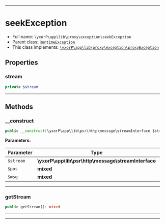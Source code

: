 ***

# seekException





* Full name: `\yxorP\app\lib\proxy\exception\seekException`
* Parent class: [`RuntimeException`](../../../../../RuntimeException.md)
* This class implements:
[`\yxorP\app\lib\proxy\exception\proxyException`](./proxyException.md)



## Properties


### stream



```php
private $stream
```






***

## Methods


### __construct



```php
public __construct(\yxorP\app\lib\psr\http\message\streamInterface $stream, mixed $pos, mixed $msg = &#039;&#039;): mixed
```








**Parameters:**

| Parameter | Type | Description |
|-----------|------|-------------|
| `$stream` | **\yxorP\app\lib\psr\http\message\streamInterface** |  |
| `$pos` | **mixed** |  |
| `$msg` | **mixed** |  |




***

### getStream



```php
public getStream(): mixed
```











***


***

